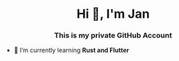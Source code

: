 <h1 align="center">Hi 👋, I'm Jan</h1>
<h3 align="center">This is my private GitHub Account</h3>

- 🌱 I’m currently learning **Rust and Flutter**
